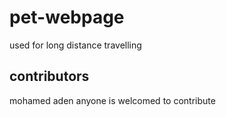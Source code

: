 # pet-webpage 
used for long distance travelling
## contributors 
mohamed
aden
anyone is welcomed to contribute
